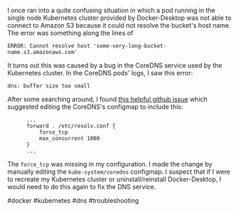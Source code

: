 I once ran into a quite confusing situation in which a pod running in the single node Kubernetes cluster provided by Docker-Desktop was not able to connect to Amazon S3 because it could not resolve the bucket's host name. The error was something along the lines of

```
ERROR: Cannot resolve host 'some-very-long-bucket-name.s3.amazonaws.com'
```

It turns out this was caused by a bug in the CoreDNS service used by the Kubernetes cluster. In the CoreDNS pods' logs, I saw this error:

```
dns: buffer size too small
```

After some searching around, I found [this helpful github issue](https://github.com/docker/for-mac/issues/7088#issuecomment-1880516515) which suggested editing the CoreDNS's configmap to include this:

```
      ...
      forward . /etc/resolv.conf {
          force_tcp
          max_concurrent 1000
      }
      ...
```

The `force_tcp` was missing in my configuration. I made the change by manually editing the `kube-system/coredns` configmap. I suspect that if I were to recreate my Kubernetes cluster or uninstall/reinstall Docker-Desktop, I would need to do this again to fix the DNS service.

#docker #kubernetes #dns #troubleshooting